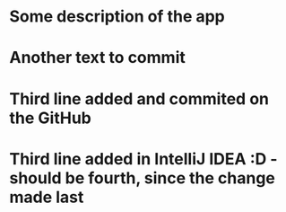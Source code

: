 # Some description of the app
# Another text to commit
# Third line added and commited on the GitHub
# Third line added in IntelliJ IDEA :D - should be fourth, since the change made last
